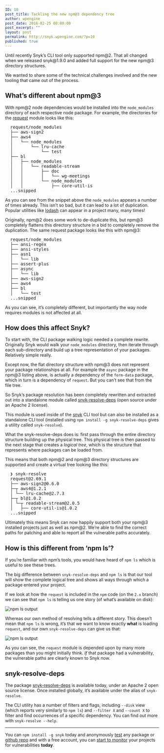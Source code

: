 ```yaml
---
ID: 10
post_title: Tackling the new npm@3 dependency tree
author: wpengine
post_date: 2016-02-25 00:00:00
post_excerpt: ""
layout: post
permalink: http://snyk.wpengine.com/?p=10
published: true
---
```

<p>Until recently Snyk’s CLI tool only supported npm@2. That all changed when we released snyk@1.9.0 and added full support for the new npm@3 directory structures.</p>

<p>We wanted to share some of the technical challenges involved and the new tooling that came out of the process.</p>

<h2 id="whats-different-about-npm3">What’s different about npm@3</h2>

<p>With npm@2 node dependencies would be installed into the <code class="highlighter-rouge">node_modules</code> directory of each respective node package. For example, the directories for the <a href="http://www.npmjs.com/package/request">request</a> module looks like this:</p>

<pre>
  request/node_modules
  ├── aws-sign2
  ├── aws4
  │   └── node_modules
  │       └── lru-cache
  │           └── test
  ├── bl
  │   ├── node_modules
  │   │   └── readable-stream
  │   │       ├── doc
  │   │       │   └── wg-meetings
  │   │       └── node_modules
  │   │           ├── core-util-is
  ...snipped
</pre>

<p>As you can see from the snippet above the <code class="highlighter-rouge">node_modules</code> appears a number of times already. This isn’t so bad, but it can lead to a lot of duplication. Popular utilities like <a href="https://lodash.com/">lodash</a> can appear in a project many, many times!</p>

<p>Originally, npm@2 does some work to de-duplicate this, but npm@3 completely flattens this directory structure in a bid to completely remove the duplication. The same request package looks like this with npm@3:</p>

<pre>
  request/node_modules
  ├── ansi-regex
  ├── ansi-styles
  ├── asn1
  │   └── lib
  ├── assert-plus
  ├── async
  │   └── lib
  ├── aws-sign2
  ├── aws4
  ├── bl
  │   └── test
  ...snipped
</pre>

<p>As you can see, it’s completely different, but importantly the way node requires modules is not affected at all.</p>

<h2 id="how-does-this-affect-snyk">How does this affect Snyk?</h2>

<p>To start with, the CLI package walking logic needed a complete rewrite. Originally Snyk would walk your <code class="highlighter-rouge">node_modules</code> directory, then iterate through each sub-directory and build up a tree representation of your packages. Relatively simple really.</p>

<p>Except now, the flat directory structure with npm@3 does not represent your package relationships at all. For example the <code class="highlighter-rouge">async</code> package in the npm@3 listing above, is actually a dependency of the <code class="highlighter-rouge">form-data</code> package, which in turn is a dependency of <code class="highlighter-rouge">request</code>. But you can’t see that from the file tree.</p>

<p>So Snyk’s package resolution has been completely rewritten and extracted out into a standalone module called <a href="https://github.com/Snyk/resolve-deps">snyk-resolve-deps</a> (open source under an Apache 2 license).</p>

<p>This module is used inside of the <a href="https://www.npmjs.com/package/snyk">snyk</a> CLI tool but can also be installed as a standalone CLI tool (installed using <code class="highlighter-rouge">npm install -g snyk-resolve-deps</code> gives a utility called <code class="highlighter-rouge">snyk-resolve</code>).</p>

<p>What the snyk-resolve-deps does is: first pass through the entire directory structure building up the physical tree. This physical tree is then passed to the next stage that creates a <em>logical tree</em>, which is the structure that represents where packages can be loaded from.</p>

<p>This means that both npm@2 and npm@3 directory structures are supported and create a virtual tree looking like this:</p>

<pre>
  ❯ snyk-resolve
  request@2.69.1
  ├── aws-sign2@0.6.0
  ├─┬ aws4@1.2.1
  │ └── lru-cache@2.7.3
  ├─┬ bl@1.0.2
  │ └─┬ readable-stream@2.0.5
  │   ├── core-util-is@1.0.2
  ...snipped
</pre>

<p>Ultimately this means Snyk can now happily support both your npm@3 installed projects just as well as npm@2. We’re able to find the correct paths for patching and able to report all the vulnerable paths accurately.</p>

<h2 id="how-is-this-different-from-npm-ls">How is this different from ‘npm ls’?</h2>

<p>If you’re familiar with npm’s tools, you would have heard of <code class="highlighter-rouge">npm ls</code> which is useful to see these trees.</p>

<p>The big difference between <code class="highlighter-rouge">snyk-resolve-deps</code> and <code class="highlighter-rouge">npm ls</code> is that our tool will show the complete logical tree and shows all ways through which a package entered your project.</p>

<p>If we look at how the <code class="highlighter-rouge">request</code> is included in the <code class="highlighter-rouge">npm</code> code (on the <code class="highlighter-rouge">2.x</code> branch) we can see that <code class="highlighter-rouge">npm ls</code> is telling us one story (of what’s available on disk):</p>

<p><img src="https://cldup.com/pJvi9ChIpH.png" alt="npm ls output" /></p>

<p>Whereas our own method of resolving tells a different story. This doesn’t mean that <code class="highlighter-rouge">npm ls</code> is wrong, it’s that we want to know exactly <strong>what</strong> is loading <code class="highlighter-rouge">request</code>, and our own <code class="highlighter-rouge">snyk-resolve-deps</code> can give us that:</p>

<p><img src="https://cldup.com/n7L4BHBAp5.png" alt="npm ls output" /></p>

<p>As you can see, the <code class="highlighter-rouge">request</code> module is depended upon by many more packages than you might initially think. <em>If</em> that package had a vulnerability, the vulnerable paths are clearly known to Snyk now.</p>

<h2 id="snyk-resolve-deps">snyk-resolve-deps</h2>

<p>The package <a href="https://github.com/Snyk/resolve-deps">snyk-resolve-deps</a> is available today, under an Apache 2 open source license. Once installed globally, it’s available under the alias of <code class="highlighter-rouge">snyk-resolve</code>.</p>

<p>The CLI utility has a number of filters and flags, including <code class="highlighter-rouge">--disk</code> view (which reports very similarly to <code class="highlighter-rouge">npm ls</code>) and <code class="highlighter-rouge">--filter X</code> and <code class="highlighter-rouge">--count X</code> to filter and find occurrences of a specific dependency. You can find out more with <code class="highlighter-rouge">snyk-resolve --help</code>.</p>

<hr />

<p>You can <code class="highlighter-rouge">npm install -g snyk</code> today and anonymously <a href="https://snyk.io/docs#test">test</a> any package or <a href="https://snyk.io/docs#git-url-formats">github repo</a> and with a free account, you can <a href="https://snyk.io/docs/using-snyk/#monitor">start to monitor</a> your projects for vulnerabilities <strong>today</strong>.</p>
